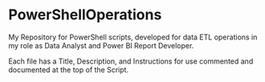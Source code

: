 # PowerShellOperations
My Repository for PowerShell scripts, developed for data ETL operations in my role as Data Analyst and Power BI Report Developer.

Each file has a Title, Description, and Instructions for use commented and documented at the top of the Script.
